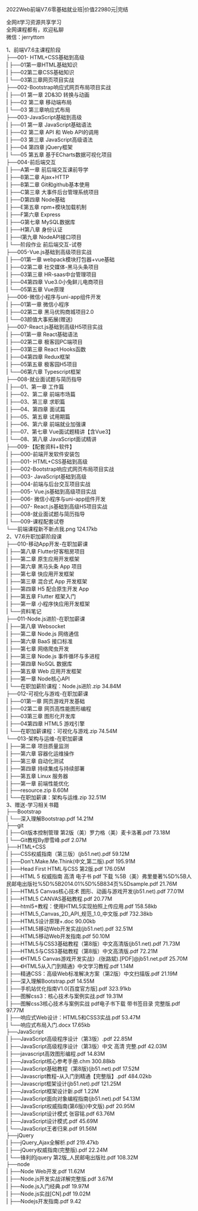 2022Web前端V7.6零基础就业班|价值22980元|完结

全网it学习资源共享学习<br>全网课程都有，欢迎私聊<br>微信：jerryttom<br>

1、前端V7.6主课程阶段<br> ├──001- HTML+CSS基础到高级<br> | ├──01第一章HTML基础知识<br> | ├──02第二章CSS基础知识<br> | └──03第三章网页项目实战<br> ├──002-Bootstrap响应式网页布局项目实战<br> | ├──01 第一章 2D&amp;3D 转换与动画<br> | ├──02 第二章 移动端布局<br> | └──03 第三章响应式布局<br> ├──003-JavaScript基础到高级<br> | ├──01 第一章 JavaScript基础语法<br> | ├──02 第二章 API 和 Web API的调用<br> | ├──03 第三章 JavaScript高级语法<br> | ├──04 第四章 jQuery框架<br> | └──05 第五章 基于ECharts数据可视化项目<br> ├──004-前后端交互<br> | ├──A第一章 前后端交互课前导学<br> | ├──B第二章 Ajax+HTTP<br> | ├──B第二章 Git和github基本使用<br> | ├──C第三章 大事件后台管理系统项目<br> | ├──D第四章 Node基础<br> | ├──E第五章 npm+模块加载机制<br> | ├──F第六章 Express<br> | ├──G第七章 MySQL数据库<br> | ├──H第八章 身份认证<br> | ├──I第九章 NodeAPI接口项目<br> | └──阶段作业 前后端交互-试卷<br> ├──005-Vue.js基础到高级项目实战<br> | ├──01第一章 webpack模块打包器+vue基础<br> | ├──02第二章 社交媒体-黑马头条项目<br> | ├──03第三章 HR-saas中台管理项目<br> | ├──04第四章 Vue3.0小兔鲜儿电商项目<br> | └──05第五章 Vue原理<br> ├──006-微信小程序与uni-app组件开发<br> | ├──01第一章 微信小程序<br> | ├──02第二章 黑马优购商城项目2.0<br> | └──03颜值大事拓展(赠送)<br> ├──007-React.js基础到高级H5项目实战<br> | ├──01第一章 React基础语法<br> | ├──02第二章 极客园PC端项目<br> | ├──03第三章 React Hooks函数<br> | ├──04第四章 Redux框架<br> | ├──05第五章 极客园H5项目<br> | └──06第六章 Typescript框架<br> ├──008-就业面试题与简历指导<br> | ├──01、第一章 工作篇<br> | ├──02、第二章 前端市场篇<br> | ├──03、第三章 求职篇<br> | ├──04、第四章 面试篇<br> | ├──05、第五章 试用期篇<br> | ├──06、第六章 前端就业加强课<br> | ├──07、第七章 Vue面试题精讲【含Vue3】<br> | └──08、第八章 JavaScript面试精讲<br> ├──009-【配套资料+软件】<br> | ├──000-前端开发软件安装包<br> | ├──001- HTML+CSS基础到高级<br> | ├──002-Bootstrap响应式网页布局项目实战<br> | ├──003- JavaScript基础到高级<br> | ├──004-前端与后台交互项目实战<br> | ├──005- Vue.js基础到高级项目实战<br> | ├──006- 微信小程序与uni-app组件开发<br> | ├──007- React.js基础到高级H5项目实战<br> | ├──008-就业面试题与简历指导<br> | └──009-课程配套试卷<br> └──前端课程新不新点我.png 124.17kb<br> 2、V7.6升职加薪阶段课<br> ├──010-移动App开发-在职加薪课<br> | ├──第八章 Flutter好客租房项目<br> | ├──第二章 原生应用开发框架<br> | ├──第六章 黑马头条 App 项目<br> | ├──第七章 快应用开发框架<br> | ├──第三章 混合式 App 开发框架<br> | ├──第四章 H5 配合原生开发 App<br> | ├──第五章 Flutter 框架入门<br> | ├──第一章 小程序快应用开发框架<br> | └──资料笔记<br> ├──011-Node.js进阶-在职加薪课<br> | ├──第八章 Websocket<br> | ├──第二章 Node.js 网络通信<br> | ├──第六章 BaaS 接口标准<br> | ├──第七章 网络爬虫开发<br> | ├──第三章 Node.js 事件循环与多进程<br> | ├──第四章 NoSQL 数据库<br> | ├──第五章 Web 应用开发框架<br> | ├──第一章 Node核心API<br> | └──在职加薪阶课程：Node.js进阶.zip 34.84M<br> ├──012-可视化与游戏-在职加薪课<br> | ├──01第一章 网页游戏开发基础<br> | ├──02第二章 网页高性能图形编程<br> | ├──03第三章 图形化开发库<br> | ├──04第四章 HTML5 游戏引擎<br> | └──在职加薪课程：可视化与游戏.zip 74.54M<br> └──013-架构与运维-在职加薪课<br> | ├──第二章 项目质量监测<br> | ├──第六章 容器化运维操作<br> | ├──第三章 自动化测试<br> | ├──第四章 持续集成与持续部署<br> | ├──第五章 Linux 服务器<br> | ├──第一章 前端性能优化<br> | ├──resource.zip 8.60M<br> | └──在职加薪课：架构与运维.zip 32.51M<br> 3、赠送-学习相关书籍<br> ├──Bootstrap<br> | └──深入理解Bootstrap.pdf 14.21M<br> ├──git<br> | ├──Git版本控制管理 第2版（美）罗力格（美）麦卡洛著.pdf 73.18M<br> | └──Git教程By廖雪峰.pdf 2.07M<br> ├──HTML+CSS<br> | ├──CSS权威指南（第三版）(jb51.net).pdf 59.12M<br> | ├──Don’t.Make.Me.Think(中文,第二版).pdf 195.91M<br> | ├──Head First HTML与CSS 第2版.pdf 176.05M<br> | ├──HTML 5 权威指南 高清 电子书 pdf 下载 %5B（美）弗里曼著%5D%5B人民邮电出版社%5D%5B2014.01%5D%5B834页%5Dsample.pdf 21.76M<br> | ├──HTML5 Canvas核心技术 图形、动画与游戏开发(jb51.net).pdf 77.01M<br> | ├──HTML5 CANVAS基础教程.pdf 20.77M<br> | ├──html5+教程：使用HTML5实现拍照上传应用.pdf 158.58kb<br> | ├──HTML5_Canvas_2D_API_规范_1.0_中文版.pdf 732.38kb<br> | ├──HTML5设计原理+.doc 90.00kb<br> | ├──HTML5移动Web开发实战(jb51.net).pdf 32.51M<br> | ├──HTML5移动Web开发指南.pdf 50.10M<br> | ├──HTML5与CSS3基础教程（第8版）中文高清版(jb51.net).pdf 71.73M<br> | ├──HTML5与CSS3基础教程（第8版）中文高清版.pdf 72.21M<br> | ├──《HTML5 Canvas游戏开发实战》.(张路斌).[PDF]@jb51.net.pdf 25.70M<br> | ├──《HTML5从入门到精通》中文学习教程.pdf 1.14M<br> | ├──精通CSS：高级Web标准解决方案（第2版）中文扫描版.pdf 21.19M<br> | ├──深入理解Bootstrap.pdf 14.55M<br> | ├──手机站优化指南V1.0[百度官方版].pdf 323.91kb<br> | ├──图解css3：核心技术与案例实战.pdf 19.31M<br> | ├──图解css3核心技术与案例实战 pdf电子书下载 带书签目录 完整版.pdf 97.77M<br> | ├──响应式Web设计：HTML5和CSS3实战.pdf 53.47M<br> | └──响应式布局入门.docx 17.65kb<br> ├──JavaScript<br> | ├──JavaScript高级程序设计（第3版）.pdf 22.85M<br> | ├──JavaScript高级程序设计（第3版）中文 高清 完整.pdf 42.03M<br> | ├──javascript高效图形编程.pdf 14.83M<br> | ├──JavaScript核心参考手册.chm 300.88kb<br> | ├──JavaScript基础教程（第8版)(jb51.net).pdf 17.52M<br> | ├──Javascript教程–从入门到精通【完整版】.pdf 484.02kb<br> | ├──Javascript框架设计(jb51.net).pdf 121.25M<br> | ├──JavaScript框架设计新.pdf 1.22M<br> | ├──JavaScript面向对象编程指南(jb51.net).pdf 54.13M<br> | ├──JavaScript权威指南(第6版)(中文版).pdf 20.95M<br> | ├──JavaScript设计模式 张容铭.pdf 63.76M<br> | ├──JavaScript设计模式.pdf 45.69M<br> | └──JavaScript王者归来.pdf 91.56M<br> ├──jQuery<br> | ├──jQuery_Ajax全解析.pdf 219.47kb<br> | ├──jQuery权威指南(完整版).pdf 22.24M<br> | └──锋利的jquery 第2版_人民邮电出版社.pdf 108.32M<br> ├──node<br> | ├──Node Web开发.pdf 11.62M<br> | ├──Node.js开发实战详解完整版.pdf 3.67M<br> | ├──Node.js入门经典.pdf 19.97M<br> | ├──Node.js实战[CN].pdf 19.02M<br> | ├──Nodejs开发指南.pdf 9.42